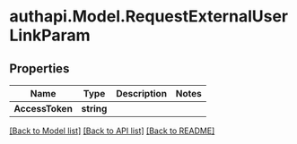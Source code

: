 # authapi.Model.RequestExternalUserLinkParam

## Properties

Name | Type | Description | Notes
------------ | ------------- | ------------- | -------------
**AccessToken** | **string** |  | 

[[Back to Model list]](../README.md#documentation-for-models) [[Back to API list]](../README.md#documentation-for-api-endpoints) [[Back to README]](../README.md)


